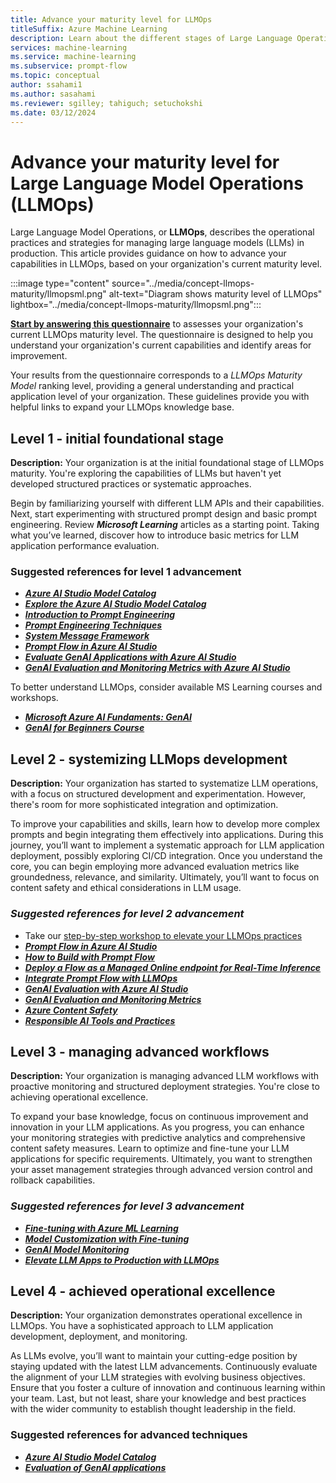 ```yaml
---
title: Advance your maturity level for LLMOps
titleSuffix: Azure Machine Learning
description: Learn about the different stages of Large Language Operations (LLMOps) and how to advance your organization's capabilities.
services: machine-learning
ms.service: machine-learning
ms.subservice: prompt-flow
ms.topic: conceptual
author: ssahami1
ms.author: sasahami
ms.reviewer: sgilley; tahiguch; setuchokshi
ms.date: 03/12/2024
---
```


# Advance your maturity level for Large Language Model Operations (LLMOps)

Large Language Model Operations, or **LLMOps**, describes the operational practices and strategies for managing large language models (LLMs) in production. This article  provides guidance on how to advance your capabilities in LLMOps, based on your organization's current maturity level.

:::image type="content" source="../media/concept-llmops-maturity/llmopsml.png" alt-text="Diagram shows maturity level of LLMOps" lightbox="../media/concept-llmops-maturity/llmopsml.png":::

[**Start by answering this questionnaire**]() to assesses your organization's current LLMOps maturity level. The questionnaire is designed to help you understand your organization's current capabilities and identify areas for improvement.

Your results from the questionnaire corresponds to a *LLMOps Maturity Model* ranking level, providing a general understanding and practical application level of your organization. These guidelines provide you with helpful links to expand your LLMOps knowledge base.  

## <a name="level1"></a>Level 1 - initial foundational stage

**Description:** Your organization is at the initial foundational stage of LLMOps maturity. You're exploring the capabilities of LLMs but haven't yet developed structured practices or systematic approaches.

Begin by familiarizing yourself with different LLM APIs and their capabilities. Next, start experimenting with structured prompt design and basic prompt engineering. Review ***Microsoft Learning*** articles as a starting point. Taking what you’ve learned, discover how to introduce basic metrics for LLM application performance evaluation.

### Suggested references for level 1 advancement

- [***Azure AI Studio Model Catalog***](/azure/ai-studio/how-to/model-catalog)
- [***Explore the Azure AI Studio Model Catalog***](https://www.youtube.com/watch?v=GS5ZIiNqcEY)
- [***Introduction to Prompt Engineering***](/azure/ai-services/openai/concepts/prompt-engineering)
- [***Prompt Engineering Techniques***](/azure/ai-services/openai/concepts/advanced-prompt-engineering?pivots=programming-language-chat-completions)
- [***System Message Framework***](/azure/ai-services/openai/concepts/system-message)
- [***Prompt Flow in Azure AI Studio***](/azure/ai-studio/how-to/prompt-flow)
- [***Evaluate GenAI Applications with Azure AI Studio***](/azure/ai-studio/concepts/evaluation-approach-gen-ai)
- [***GenAI Evaluation and Monitoring Metrics with Azure AI Studio***](/azure/ai-studio/concepts/evaluation-metrics-built-in)

To better understand LLMOps, consider available MS Learning courses and workshops.
- [***Microsoft Azure AI Fundaments: GenAI***](/training/paths/introduction-generative-ai/)
- [***GenAI for Beginners Course***](https://techcommunity.microsoft.com/t5/educator-developer-blog/generative-ai-for-beginners-a-12-lesson-course/ba-p/3968583)

## <a name="level2"></a> Level 2 - systemizing LLMops development

**Description:** Your organization has started to systematize LLM operations, with a focus on structured development and experimentation. However, there's room for more sophisticated integration and optimization.

To improve your capabilities and skills, learn how to develop more complex prompts and begin integrating them effectively into applications. During this journey, you’ll want to implement a systematic approach for LLM application deployment, possibly exploring CI/CD integration. Once you understand the core, you can begin employing more advanced evaluation metrics like groundedness, relevance, and similarity. Ultimately, you’ll want to focus on content safety and ethical considerations in LLM usage.

### ***Suggested references for level 2 advancement***

- Take our [step-by-step workshop to elevate your LLMOps practices](https://github.com/microsoft/llmops-workshop?tab=readme-ov-file) 
- [***Prompt Flow in Azure AI Studio***](/azure/ai-studio/how-to/prompt-flow)
- [***How to Build with Prompt Flow***](/azure/ai-studio/how-to/flow-develop)
- [***Deploy a Flow as a Managed Online endpoint for Real-Time Inference***](/azure/ai-studio/how-to/flow-deploy?tabs=azure-studio)
- [***Integrate Prompt Flow with LLMOps***](/azure/machine-learning/prompt-flow/how-to-integrate-with-llm-app-devops?tabs=cli)
- [***GenAI Evaluation with Azure AI Studio***]( /azure/ai-studio/concepts/evaluation-approach-gen-ai)
- [***GenAI Evaluation and Monitoring Metrics***](/azure/ai-studio/concepts/evaluation-metrics-built-in)
- [***Azure Content Safety***](/azure/ai-services/content-safety/overview)
- [***Responsible AI Tools and Practices***](https://azure.microsoft.com/blog/infuse-responsible-ai-tools-and-practices-in-your-llmops/#:~:text=Azure%20AI%20offers%20robust%20tools,or%20build%20your%20own%20metrics)

## <a name="level3"></a> Level 3 - managing advanced workflows

**Description:** Your organization is managing advanced LLM workflows with proactive monitoring and structured deployment strategies. You're close to achieving operational excellence.

To expand your base knowledge, focus on continuous improvement and innovation in your LLM applications. As you progress, you can enhance your monitoring strategies with predictive analytics and comprehensive content safety measures. Learn to optimize and fine-tune your LLM applications for specific requirements. Ultimately, you want to strengthen your asset management strategies through advanced version control and rollback capabilities.

### ***Suggested references for level 3 advancement***

- [***Fine-tuning with Azure ML Learning***](/training/modules/finetune-foundation-model-with-azure-machine-learning/)
- [***Model Customization with Fine-tuning***](/azure/ai-services/openai/how-to/fine-tuning?tabs=turbo%2Cpython&pivots=programming-language-studio)
- [***GenAI Model Monitoring***](/azure/machine-learning/prompt-flow/how-to-monitor-generative-ai-applications)
- [***Elevate LLM Apps to Production with LLMOps***](https://techcommunity.microsoft.com/t5/ai-machine-learning-blog/elevate-your-llm-applications-to-production-via-llmops/ba-p/3979114)

## <a name="level4"></a> Level 4 - achieved operational excellence

**Description:** Your organization demonstrates operational excellence in LLMOps. You have a sophisticated approach to LLM application development, deployment, and monitoring.

As LLMs evolve, you’ll want to maintain your cutting-edge position by staying updated with the latest LLM advancements. Continuously evaluate the alignment of your LLM strategies with evolving business objectives. Ensure that you foster a culture of innovation and continuous learning within your team. Last, but not least, share your knowledge and best practices with the wider community to establish thought leadership in the field.

### Suggested references for advanced techniques

- [***Azure AI Studio Model Catalog***](https://ai.azure.com/explore/models)
- [***Evaluation of GenAI applications***](/azure/ai-studio/concepts/evaluation-approach-gen-ai)